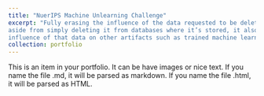 ```yaml
---
title: "NuerIPS Machine Unlearning Challenge"
excerpt: "Fully erasing the influence of the data requested to be deleted is challenging since,
aside from simply deleting it from databases where it’s stored, it also requires erasing the
influence of that data on other artifacts such as trained machine learning models."
collection: portfolio
---
```


This is an item in your portfolio. It can be have images or nice text. If you name the file .md, it will be parsed as markdown. If you name the file .html, it will be parsed as HTML. 
